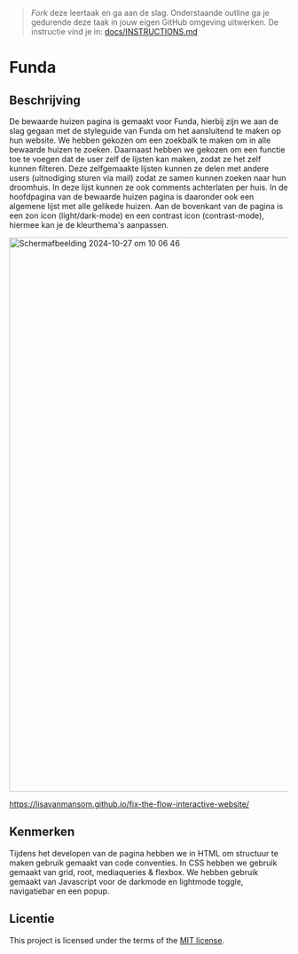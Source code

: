 > _Fork_ deze leertaak en ga aan de slag. 
Onderstaande outline ga je gedurende deze taak in jouw eigen GitHub omgeving uitwerken. 
De instructie vind je in: [docs/INSTRUCTIONS.md](docs/INSTRUCTIONS.md)

# Funda
<!-- Geef je project een titel en schrijf in één zin wat het is -->

## Beschrijving
<!-- In de Beschrijving staat hoe je project er uit ziet, hoe het werkt en wat je er mee kan. -->
<!-- Voeg een mooie poster visual toe 📸 -->
<!-- Voeg een link toe naar Github Pages 🌐-->

De bewaarde huizen pagina is gemaakt voor Funda, hierbij zijn we aan de slag gegaan met de styleguide van Funda om het aansluitend te maken op hun website. We hebben gekozen om een zoekbalk te maken om in alle bewaarde huizen te zoeken. Daarnaast hebben we gekozen om een functie toe te voegen dat de user zelf de lijsten kan maken, zodat ze het zelf kunnen filteren. Deze zelfgemaakte lijsten kunnen ze delen met andere users (uitnodiging sturen via mail) zodat ze samen kunnen zoeken naar hun droomhuis. In deze lijst kunnen ze ook comments achterlaten per huis. In de hoofdpagina van de bewaarde huizen pagina is daaronder ook een algemene lijst met alle gelikede huizen. Aan de bovenkant van de pagina is een zon icon (light/dark-mode) en een contrast icon (contrast-mode), hiermee kan je de kleurthema's aanpassen.

<img width="1000" alt="Scherm­afbeelding 2024-10-27 om 10 06 46" src="https://github.com/user-attachments/assets/187f7ec1-77d9-4e8b-a90a-88b415481f15">

https://lisavanmansom.github.io/fix-the-flow-interactive-website/

## Kenmerken
Tijdens het developen van de pagina hebben we in HTML om structuur te maken gebruik gemaakt van code conventies. In CSS hebben we gebruik gemaakt van grid, root, mediaqueries & flexbox. We hebben gebruik gemaakt van Javascript voor de darkmode en lightmode toggle, navigatiebar en een popup.

## Licentie

This project is licensed under the terms of the [MIT license](./LICENSE).

